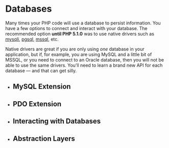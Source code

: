# Databases

Many times your PHP code will use a database to persist information. You have a few options to connect and interact with your database. The recommended option **until PHP 5.1.0** was to use native drivers such as [mysqli](http://php.net/mysqli), [pgsql](http://php.net/pgsql), [mssql](http://php.net/mssql), etc.

Native drivers are great if you are only using _one_ database in your application, but if, for example, you are using MySQL and a little bit of MSSQL, or you need to connect to an Oracle database, then you will not be able to use the same drivers. You’ll need to learn a brand new API for each database — and that can get silly.

* ## MySQL Extension

* ## PDO Extension

* ## Interacting with Databases

* ## Abstraction Layers


